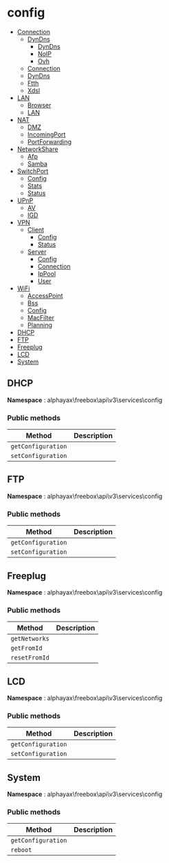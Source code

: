 # config

- [Connection](./Connection/Connection.md)
  - [DynDns](./DynDns/DynDns.md)
    - [DynDns](#DynDns)
    - [NoIP](#NoIP)
    - [Ovh](#Ovh)
  - [Connection](#Connection)
  - [DynDns](#DynDns)
  - [Ftth](#Ftth)
  - [Xdsl](#Xdsl)
- [LAN](./LAN/LAN.md)
  - [Browser](#Browser)
  - [LAN](#LAN)
- [NAT](./NAT/NAT.md)
  - [DMZ](#DMZ)
  - [IncomingPort](#IncomingPort)
  - [PortForwarding](#PortForwarding)
- [NetworkShare](./NetworkShare/NetworkShare.md)
  - [Afp](#Afp)
  - [Samba](#Samba)
- [SwitchPort](./SwitchPort/SwitchPort.md)
  - [Config](#Config)
  - [Stats](#Stats)
  - [Status](#Status)
- [UPnP](./UPnP/UPnP.md)
  - [AV](#AV)
  - [IGD](#IGD)
- [VPN](./VPN/VPN.md)
  - [Client](./Client/Client.md)
    - [Config](#Config)
    - [Status](#Status)
  - [Server](./Server/Server.md)
    - [Config](#Config)
    - [Connection](#Connection)
    - [IpPool](#IpPool)
    - [User](#User)
- [WiFi](./WiFi/WiFi.md)
  - [AccessPoint](#AccessPoint)
  - [Bss](#Bss)
  - [Config](#Config)
  - [MacFilter](#MacFilter)
  - [Planning](#Planning)
- [DHCP](#DHCP)
- [FTP](#FTP)
- [Freeplug](#Freeplug)
- [LCD](#LCD)
- [System](#System)


<a name="DHCP"></a>
## DHCP

**Namespace**  : alphayax\freebox\api\v3\services\config

### Public methods

| Method | Description |
|---|---|
| `getConfiguration` |  | 
| `setConfiguration` |  | 

<a name="FTP"></a>
## FTP

**Namespace**  : alphayax\freebox\api\v3\services\config

### Public methods

| Method | Description |
|---|---|
| `getConfiguration` |  | 
| `setConfiguration` |  | 

<a name="Freeplug"></a>
## Freeplug

**Namespace**  : alphayax\freebox\api\v3\services\config

### Public methods

| Method | Description |
|---|---|
| `getNetworks` |  | 
| `getFromId` |  | 
| `resetFromId` |  | 

<a name="LCD"></a>
## LCD

**Namespace**  : alphayax\freebox\api\v3\services\config

### Public methods

| Method | Description |
|---|---|
| `getConfiguration` |  | 
| `setConfiguration` |  | 

<a name="System"></a>
## System

**Namespace**  : alphayax\freebox\api\v3\services\config

### Public methods

| Method | Description |
|---|---|
| `getConfiguration` |  | 
| `reboot` |  | 
